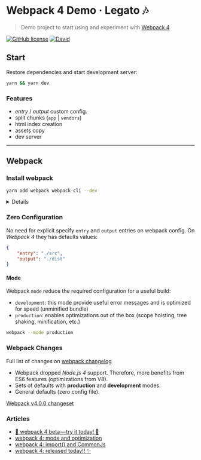 # Webpack 4 Demo &middot; Legato :notes:

> Demo project to start using and experiment with [Webpack 4](https://webpack.js.org/)

[![GitHub license](https://img.shields.io/github/license/carloluis/webpack-demo.svg)](https://github.com/carloluis/webpack-demo/blob/master/LICENSE)
[![David](https://img.shields.io/david/dev/carloluis/webpack-demo.svg)](https://david-dm.org/carloluis/webpack-demo?type=dev)

## Start

Restore dependencies and start development server:

```bash
yarn && yarn dev
```

### Features

* _entry_ / _output_ custom config.
* split chunks (`app` | `vendors`)
* html index creation
* assets copy
* dev server

----

## Webpack

### Install webpack

```bash
yarn add webpack webpack-cli --dev
```

<details>

This project started with `Webpack 4` in beta version:

```bash
# add webpack 4 (currently on 4.0.0-beta.2)
yarn add webpack@next webpack-cli --dev
```

</details>

### Zero Configuration

No need for explicit specify `entry` and `output` entries on webpack config.
On _Webpack 4_ they has defaults values:

```json
{
    "entry": "./src",
    "output": "./dist"
}
```

#### Mode

Webpack `mode` reduce the required configuration for a useful build:

* `development`: this mode provide useful error messages and is optimized for speed (unminified bundle)
* `production`: enables optimizations out of the box (scope hoisting, tree shaking, minification, etc.)

```bash
webpack --mode production
```

### Webpack Changes

Full list of changes on [webpack changelog](https://github.com/webpack/webpack/releases)

- Webpack dropped _Node.js 4_ support. Therefore, more benefits from ES6 features (optimizations from V8).
- Sets of defaults with **production** and **development** modes.
- General defaults (zero config file).

[Webpack v4.0.0 changeset](https://github.com/webpack/webpack/releases/tag/v4.0.0) 

### Articles

- [:rocket: webpack 4 beta — try it today! :rocket:](https://medium.com/webpack/webpack-4-beta-try-it-today-6b1d27d7d7e2)
- [webpack 4: mode and optimization](https://medium.com/webpack/webpack-4-mode-and-optimization-5423a6bc597a)
- [webpack 4: import() and CommonJs](https://medium.com/webpack/webpack-4-import-and-commonjs-d619d626b655)
- [webpack 4: released today!! :sparkles:](https://medium.com/webpack/webpack-4-released-today-6cdb994702d4)
